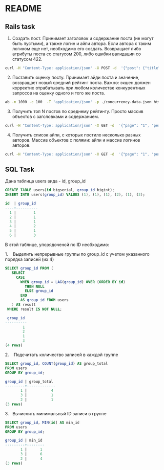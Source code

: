 # README

## Rails task

1. Создать пост. Принимает заголовок и содержание поста (не могут быть пустыми), а также логин и айпи автора. Если автора с таким логином еще нет, необходимо его создать. Возвращает либо атрибуты поста со статусом 200, либо ошибки валидации со статусом 422.

```bash
curl -H "Content-Type: application/json" -X POST -d  '{"post": {"title": "Post about nature", "description": "Nature is the capital of Great Britain", "ip_address": "128.127.22.44",    "user_login":"eugene.zhdanov"}}'     http://localhost:3000/posts
```

2. Поставить оценку посту. Принимает айди поста и значение, возвращает новый средний рейтинг поста. Важно: экшен должен
корректно отрабатывать при любом количестве конкурентных запросов на оценку одного и того же поста.

```bash
ab -n 1000 -c 100  -T 'application/json' -p ./concurrency-data.json http://127.0.0.1:3000/posts/145000/rates
```

3. Получить топ N постов по среднему рейтингу. Просто массив объектов с заголовками и содержанием.
```bash
curl -H "Content-Type: application/json" -X GET -d  '{"page": "1", "per_page": "50" }' http://localhost:3000/posts/
```

4. Получить список айпи, с которых постило несколько разных авторов. Массив объектов с полями: айпи и массив логинов авторов.
```bash
curl -H "Content-Type: application/json" -X GET -d  '{"page": "1", "per_page": "50" }' http://localhost:3000/ip_addresses/
```

## SQL Task

Дана таблица users вида - id, group_id

```sql
CREATE TABLE users(id bigserial, group_id bigint);
INSERT INTO users(group_id) VALUES (1), (1), (1), (2), (1), (3); 

id  | group_id
----+----------
  1 |        1
  2 |        1
  3 |        1
  4 |        2
  5 |        1
  6 |        3
```

В этой таблице, упорядоченой по ID необходимо: 

1.    Выделить непрерывные группы по group_id с учетом указанного порядка записей (их 4) 

```sql
SELECT group_id FROM (
   SELECT
     CASE
       WHEN group_id = LAG(group_id) OVER (ORDER BY id)
         THEN NULL
         ELSE group_id
       END
       AS group_id FROM users
   ) AS result
 WHERE result IS NOT NULL;

 group_id
----------
        1
        2
        1
        3
(4 rows)
```

2.    Подсчитать количество записей в каждой группе 
```sql
SELECT group_id, COUNT(group_id) AS group_total
FROM users
GROUP BY group_id;

group_id | group_total
---------+-------------
       1 |           4
       3 |           1
       2 |           1
(3 rows)
```

3.   Вычислить минимальный ID записи в группе

```sql
SELECT group_id, MIN(id) AS min_id
FROM users
GROUP BY group_id;

group_id | min_id
---------+--------
       1 |      1
       3 |      6
       2 |      4
(3 rows)
```
